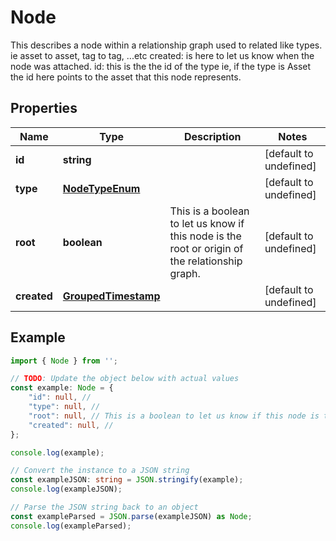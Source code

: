 
# Node

This describes a node within a relationship graph used to related like types. ie asset to asset, tag to tag, ...etc  created: is here to let us know when the node was attached.  id: this is the the id of the type ie, if the type is Asset the id here points to the asset that this node represents.

## Properties

Name | Type | Description | Notes
------------ | ------------- | ------------- | -------------
**id** | **string** |  | [default to undefined]
**type** | [**NodeTypeEnum**](NodeTypeEnum) |  | [default to undefined]
**root** | **boolean** | This is a boolean to let us know if this node is the root or origin of the relationship graph. | [default to undefined]
**created** | [**GroupedTimestamp**](GroupedTimestamp) |  | [default to undefined]

## Example

```typescript
import { Node } from '';

// TODO: Update the object below with actual values
const example: Node = {
    "id": null, // 
    "type": null, // 
    "root": null, // This is a boolean to let us know if this node is the root or origin of the relationship graph.
    "created": null, // 
};

console.log(example);

// Convert the instance to a JSON string
const exampleJSON: string = JSON.stringify(example);
console.log(exampleJSON);

// Parse the JSON string back to an object
const exampleParsed = JSON.parse(exampleJSON) as Node;
console.log(exampleParsed);
```




